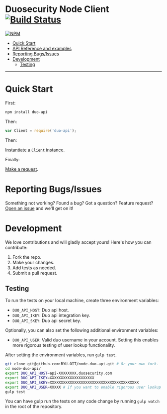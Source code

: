 # Duosecurity Node Client [![Build Status](https://travis-ci.org/BYU-OIT/node-duo-api.svg?branch=master)](https://travis-ci.org/BYU-OIT/node-duo-api)

[![NPM](https://nodei.co/npm/duo-api.png?downloads=true&downloadRank=true&stars=true)](https://nodei.co/npm/duo-api/)

- [Quick Start](#quick-start)
- [API Reference and examples](API.md)
- [Reporting Bugs/Issues](#reporting-bugsissues)
- [Development](#development)
  - [Testing](#testing)

---

# Quick Start

First:

```bash
npm install duo-api
```

Then:

```js
var Client = require('duo-api');
```
Then:

[Instantiate a `Client` instance](API.md/#new-clientconfig---client).

Finally:

[Make a request](API.md/#requestmethod-path-params-function-cberror-response---promise).

# Reporting Bugs/Issues

Something not working? Found a bug? Got a question? Feature request? [Open an issue](https://github.com/BYU-OIT/node-duo-api/issues/new) and we'll get on it!

# Development

We love contributions and will gladly accept yours! Here's how you can contribute:

1. Fork the repo.
2. Make your changes.
3. Add tests as needed.
4. Submit a pull request.

## Testing

To run the tests on your local machine, create three environment variables:
 
- `DUO_API_HOST`: Duo api host. 
- `DUO_API_IKEY`: Duo api integration key.
- `DUO_API_SKEY`: Duo api secret key.

Optionally, you can also set the following additional environment variables:

- `DUO_API_USER`: Valid duo username in your account. Setting this enables more rigorous testing of user lookup functionality.

After setting the environment variables, run `gulp test`.

```bash
git clone git@github.com:BYU-OIT/node-duo-api.git # Or your own fork.
cd node-duo-api/
export DUO_API_HOST=api-XXXXXXXX.duosecurity.com
export DUO_API_IKEY=XXXXXXXXXXXXXXXXXXXX
export DUO_API_SKEY=XXXXXXXXXXXXXXXXXXXXXXXXXXXXXXXXXXXXXXXX
export DUO_API_USER=XXXXX # If you want to enable rigorous user lookup testing.
gulp test
```

You can have gulp run the tests on any code change by running `gulp watch` in the root of the repository.

